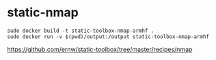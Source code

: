 # static-nmap

```
sudo docker build -t static-toolbox-nmap-armhf .
sudo docker run -v $(pwd)/output:/output static-toolbox-nmap-armhf
```

https://github.com/ernw/static-toolbox/tree/master/recipes/nmap
